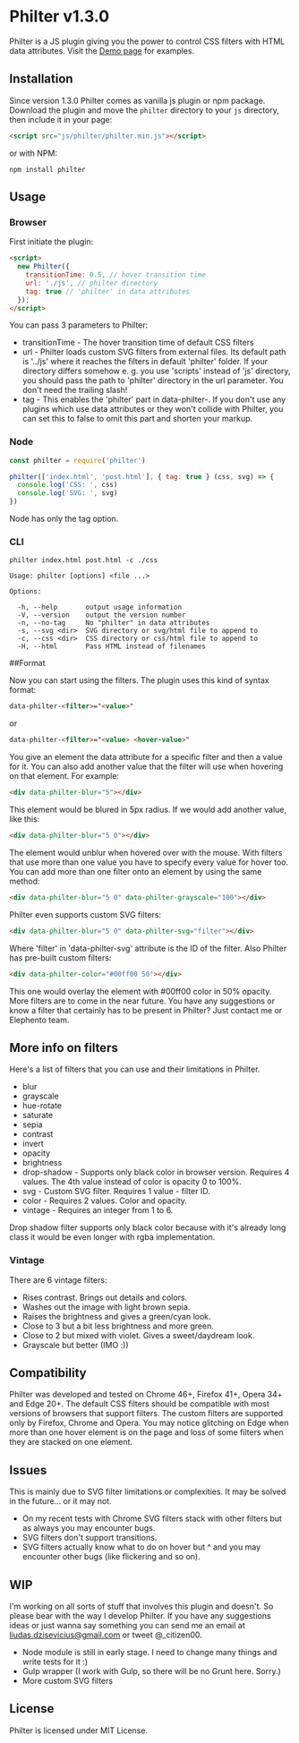 # Philter v1.3.0
Philter is a JS plugin giving you the power to control CSS filters with HTML data attributes.
Visit the [Demo page](http://specro.github.io/Philter/) for examples.

## Installation
Since version 1.3.0 Philter comes as vanilla js plugin or npm package.
Download the plugin and move the `philter` directory to your `js` directory, then include it in your page:
```html
<script src="js/philter/philter.min.js"></script>
```
or with NPM:
```shell
npm install philter
```
## Usage
### Browser
First initiate the plugin:
```html
<script>
  new Philter({
    transitionTime: 0.5, // hover transition time
    url: './js', // philter directory
    tag: true // 'philter' in data attributes
  });
</script>
```
You can pass 3 parameters to Philter:
* transitionTime - The hover transition time of default CSS filters
* url - Philter loads custom SVG filters from external files. Its default path is '../js' where it reaches the filters in default 'philter' folder. If your directory differs somehow e. g. you use 'scripts' instead of 'js' directory, you should pass the path to 'philter' directory in the url parameter. You don't need the trailing slash!
* tag - This enables the 'philter' part in data-philter-<filter>. If you don't use any plugins which use data attributes or they won't collide with Philter, you can set this to false to omit this part and shorten your markup.

### Node
```js
const philter = require('philter')

philter(['index.html', 'post.html'], { tag: true } (css, svg) => {
  console.log('CSS: ', css)
  console.log('SVG: ', svg)
})
```
Node has only the tag option.

### CLI
```shell
philter index.html post.html -c ./css
```

```
Usage: philter [options] <file ...>

Options:

  -h, --help       output usage information
  -V, --version    output the version number
  -n, --no-tag     No "philter" in data attributes
  -s, --svg <dir>  SVG directory or svg/html file to append to
  -c, --css <dir>  CSS directory or css/html file to append to
  -H, --html       Pass HTML instead of filenames

```

##Format

Now you can start using the filters. The plugin uses this kind of syntax format:
```html
data-philter-<filter>="<value>"
```
or
```html
data-philter-<filter>="<value> <hover-value>"
```
You give an element the data attribute for a specific filter and then a value for it. You can also add another value that the filter will use when hovering on that element.
For example:
```html
<div data-philter-blur="5"></div>
```
This element would be blured in 5px radius. If we would add another value, like this:
```html
<div data-philter-blur="5 0"></div>
```
The element would unblur when hovered over with the mouse.
With filters that use more than one value you have to specify every value for hover too.
You can add more than one filter onto an element by using the same method:
```html
<div data-philter-blur="5 0" data-philter-grayscale="100"></div>
```
Philter even supports custom SVG filters:
```html
<div data-philter-blur="5 0" data-philter-svg="filter"></div>
```
Where 'filter' in 'data-philter-svg' attribute is the ID of the filter.
Also Philter has pre-built custom filters:
```html
<div data-philter-color="#00ff00 50"></div>
```
This one would overlay the element with #00ff00 color in 50% opacity.
More filters are to come in the near future. You have any suggestions or know a filter that certainly has to be present in Philter? Just contact me or Elephento team.
## More info on filters
Here's a list of filters that you can use and their limitations in Philter.
* blur
* grayscale
* hue-rotate
* saturate
* sepia
* contrast
* invert
* opacity
* brightness
* drop-shadow - Supports only black color in browser version. Requires 4 values. The 4th value instead of color is opacity 0 to 100%.
* svg - Custom SVG filter. Requires 1 value - filter ID.
* color - Requires 2 values. Color and opacity.
* vintage - Requires an integer from 1 to 6.

Drop shadow filter supports only black color because with it's already long class it would be even longer with rgba implementation.
### Vintage
There are 6 vintage filters:
* Rises contrast. Brings out details and colors.
* Washes out the image with light brown sepia.
* Raises the brightness and gives a green/cyan look.
* Close to 3 but a bit less brightness and more green.
* Close to 2 but mixed with violet. Gives a sweet/daydream look.
* Grayscale but better (IMO :))
## Compatibility
Philter was developed and tested on Chrome 46+, Firefox 41+, Opera 34+ and Edge 20+. The default CSS filters should be compatible with most versions of browsers that support filters. The custom filters are supported only by Firefox, Chrome and Opera. You may notice glitching on Edge when more than one hover element is on the page and loss of some filters when they are stacked on one element.
## Issues
This is mainly due to SVG filter limitations or complexities. It may be solved in the future... or it may not.
* On my recent tests with Chrome SVG filters stack with other filters but as always you may encounter bugs.
* SVG filters don't support transitions.
* SVG filters actually know what to do on hover but ^ and you may encounter other bugs (like flickering and so on).

## WIP
I'm working on all sorts of stuff that involves this plugin and doesn't. So please bear with the way I develop Philter. If you have any suggestions ideas or just wanna say something you can send me an email at liudas.dzisevicius@gmail.com or tweet @_citizen00.
* Node module is still in early stage. I need to change many things and write tests for it :)
* Gulp wrapper (I work with Gulp, so there will be no Grunt here. Sorry.)
* More custom SVG filters

## License
Philter is licensed under MIT License.
